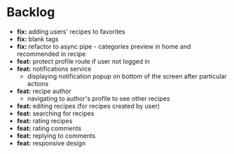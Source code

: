 # Backlog

- **fix:** adding users' recipes to favorites
- **fix:** blank tags
- **fix:** refactor to async pipe - categories preview in home and recommended in recipe
- **feat:** protect profile route if user not logged in
- **feat:** notifications service
  - displaying notification popup on bottom of the screen after particular actions
- **feat:** recipe author
  - navigating to author's profile to see other recipes
- **feat:** editing recipes (for recipes created by user)
- **feat:** searching for recipes
- **feat:** rating recipes
- **feat:** rating comments
- **feat:** replying to comments
- **feat:** responsive design